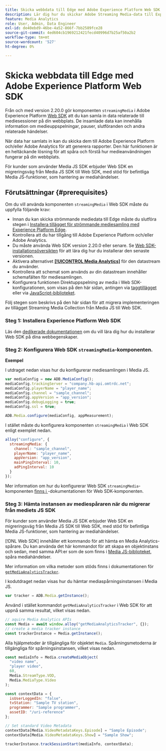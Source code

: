 ```yaml
---
title: Skicka webbdata till Edge med Adobe Experience Platform Web SDK
description: Lär dig hur du skickar Adobe Streaming Media-data till Experience Platform Edge med Adobe Experience Platform Web SDK.
feature: Media Analytics
role: User, Admin, Data Engineer
exl-id: de40ebd9-46be-4a52-866f-7bb2589fce28
source-git-commit: 4ed604cb1969212421fecd40996d7b25af50a2b2
workflow-type: tm+mt
source-wordcount: '527'
ht-degree: 0%

---
```


# Skicka webbdata till Edge med Adobe Experience Platform Web SDK

Från och med version 2.20.0 gör komponenten `streamingMedia` i Adobe Experience Platform [Web SDK](https://experienceleague.adobe.com/en/docs/experience-platform/web-sdk/home) att du kan samla in data relaterade till mediesessioner på din webbplats. De insamlade data kan innehålla information om medieuppspelningar, pauser, slutföranden och andra relaterade händelser.

När data har samlats in kan du skicka dem till Adobe Experience Platform och/eller Adobe Analytics för att generera rapporter. Den här funktionen är en heltäckande lösning för att spåra och förstå hur medieanvändningen fungerar på din webbplats.

För kunder som använder Media JS SDK erbjuder Web SDK en migreringsväg från Media JS SDK till Web SDK, med stöd för befintliga Media JS-funktioner, som hantering av mediahändelser.

## Förutsättningar {#prerequisites}

Om du vill använda komponenten `streamingMedia` i Web SDK måste du uppfylla följande krav:

* Innan du kan skicka strömmande mediedata till Edge måste du slutföra stegen i [Installera tillägget för strömmande mediesamling med Experience Platform Edge](/help/implementation/edge/implementation-edge.md).
* Kontrollera att du har tillgång till Adobe Experience Platform och/eller Adobe Analytics.
* Du måste använda Web SDK version 2.20.0 eller senare. Se [Web SDK-installationsöversikten](https://experienceleague.adobe.com/en/docs/experience-platform/web-sdk/install/overview) för att lära dig hur du installerar den senaste versionen.
* Aktivera alternativet **[[!UICONTROL Media Analytics]](https://experienceleague.adobe.com/en/docs/experience-platform/datastreams/configure)** för den datastream du använder.
* Kontrollera att schemat som används av din datastream innehåller schemafälten för mediesamlingen.
* Konfigurera funktionen Direktuppspelning av media i Web SDK-konfigurationen, som visas på den här sidan, antingen via [taggtillägget](#tag-extension) eller via [JavaScript-biblioteket](#library).

Följ stegen som beskrivs på den här sidan för att migrera implementeringen av tillägget Streaming Media Collection från Media JS till Web SDK.

### Steg 1: Installera Experience Platform Web SDK

Läs den [dedikerade dokumentationen](https://experienceleague.adobe.com/en/docs/experience-platform/web-sdk/install/overview) om du vill lära dig hur du installerar Web SDK på dina webbegenskaper.

### Steg 2: Konfigurera Web SDK `streamingMedia`-komponenten.

**Exempel**

I utdraget nedan visas hur du konfigurerar mediesamlingen i Media JS.

```javascript
var mediaConfig = new ADB.MediaConfig();
mediaConfig.trackingServer = "company.hb-api.omtrdc.net";
mediaConfig.playerName = "player_name";
mediaConfig.channel = "sample_channel";
mediaConfig.appVersion = "app_version";
mediaConfig.debugLogging = true;
mediaConfig.ssl = true;

ADB.Media.configure(mediaConfig, appMeasurement);
```

I stället måste du konfigurera komponenten `streamingMedia` i Web SDK enligt exemplet nedan.

```js
alloy("configure", {
  streamingMedia: {
    channel: "sample_channel",
    playerName: "player_name",
    appVersion: "app_version",
    mainPingInterval: 10,
    adPingInterval: 10
  }
});
```

Mer information om hur du konfigurerar Web SDK `streamingMedia`-komponenten [finns i ](https://experienceleague.adobe.com/en/docs/experience-platform/web-sdk/commands/configure/streamingmedia)-dokumentationen för Web SDK-komponenten.

### Steg 3: Hämta instansen av mediespåraren när du migrerar från mediets JS SDK

För kunder som använder Media JS SDK erbjuder Web SDK en migreringsväg från Media JS SDK till Web SDK, med stöd för befintliga Media JS-funktioner, som hantering av mediahändelser.

[!DNL Web SDK] innehåller ett kommando för att hämta en Media Analytics-spårare. Du kan använda det här kommandot för att skapa en objektinstans och sedan, med samma API:er som de som finns i [Media JS-biblioteket](https://adobe-marketing-cloud.github.io/media-sdks/reference/javascript_3x/APIReference.html), spåra mediahändelser.

Mer information om vilka metoder som stöds finns i dokumentationen för [`getMediaAnalyticsTracker`](https://experienceleague.adobe.com/en/docs/experience-platform/web-sdk/commands/getmediaanalyticstracker).

I kodutdraget nedan visas hur du hämtar mediaspårningsinstansen i Media JS.

```javascript
var tracker = ADB.Media.getInstance();
```

Använd i stället kommandot `getMediaAnalyticsTracker` i Web SDK för att uppnå samma resultat, vilket visas nedan.

```js
// aquire Media Analytics APIs
const Media = await window.alloy("getMediaAnalyticsTracker", {});
// create a media tracker instance
const trackerInstance = Media.getInstance();
```

Alla hjälpmetoder är tillgängliga för objektet `Media`. Spårningsmetoderna är tillgängliga för spårningsinstansen, vilket visas nedan.

```js
const mediaInfo = Media.createMediaObject(
  "video name",
  "player video",
  60,
  Media.StreamType.VOD,
  Media.MediaType.Video
);

const contextData = {
  isUserLoggedIn: "false",
  tvStation: "Sample TV station",
  programmer: "Sample programmer",
  assetID: "/uri-reference"
};

// Set standard Video Metadata
contextData[Media.VideoMetadataKeys.Episode] = "Sample Episode";
contextData[Media.VideoMetadataKeys.Show] = "Sample Show";

trackerInstance.trackSessionStart(mediaInfo, contextData);
```
